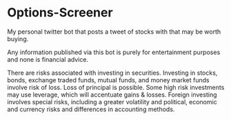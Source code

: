 # Options-Screener
My personal twitter bot that posts a tweet of stocks with that may be worth buying.

Any information published via this bot is purely for entertainment purposes and none is financial advice.

There are risks associated with investing in securities. Investing in stocks, bonds, exchange traded funds, mutual funds, and money market funds involve risk of loss.  Loss of principal is possible. Some high risk investments may use leverage, which will accentuate gains & losses. Foreign investing involves special risks, including a greater volatility and political, economic and currency risks and differences in accounting methods. 
